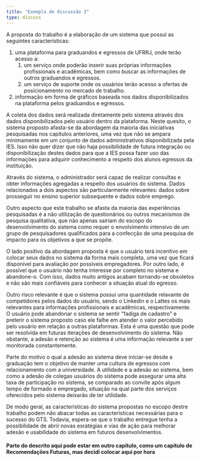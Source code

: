 ```yaml
---
title: "Exemplo de discussão 2"
type: discuss
---
```


A proposta do trabalho é a elaboração de um sistema que possui as seguintes características:
1. uma plataforma para graduandos e egressos de UFRRJ, onde terão acesso a:
	1. um serviço onde poderão inserir suas próprias informações profissionais e acadêmicas, bem como buscar as informações de outros graduandos e egressos.
	2. um serviço de suporte onde os usuários terão acesso a ofertas de posicionamento no mercado de trabalho.
2. informação em forma de gráficos baseada nos dados disponibilizados na plataforma pelos graduandos e egressos.

A coleta dos dados será realizada diretamente pelo sistema através dos dados disponibilizados pelo usuário dentro da plataforma. Neste quesito, o sistema proposto afasta-se da abordagem da maioria das iniciativas pesquisadas nos capítulos anteriores, uma vez que não se ampara minimamente em um conjunto de dados administrativos disponibilizada pela IES. Isso não quer dizer que não haja possibilidade de futura integração ou disponibilização destes dados para que a IES possa fazer uso das informações para adquirir conhecimento a respeito dos alunos egressos da instituição.

Através do sistema, o administrador será capaz de realizar consultas e obter informações agregadas a respeito dos usuários do sistema. Dados relacionados a dois aspectos são particularmente relevantes: dados sobre prosseguir no ensino superior subsequente e dados sobre emprego.

Outro aspecto que este trabalho se afasta da maioria das experiências pesquisadas é a não utilização de questionários ou outros mecanismos de pesquisa qualitativa, que não apenas sairiam do escopo do desenvolvimento do sistema como requer o envolvimento intensivo de um grupo de pesquisadores qualificados para a confecção de uma pesquisa de impacto para os objetivos a que se propõe.

O lado positivo da abordagem proposta é que o usuário terá incentivo em colocar seus dados no sistema da forma mais completa, uma vez que ficará disponível para avaliação por possíveis empregadores. Por outro lado, é possível que o usuário não tenha interesse por completo no sistema e abandone-o. Com isso, dados muito antigos acabam tornando-se obsoletos e não são mais confiáveis para conhecer a situação atual do egresso.

Outro risco relevante é que o sistema possui uma quantidade relavante de competidores pelos dados do usuário, sendo o Linkedin e o Lattes os mais relevantes para informações profissionais e acadêmicas, respectivamente. O usuário pode abandonar o sistema se sentir "fadiga de cadastro" e preterir o sistema proposto caso ele falhe em atender o valor percebido pelo usuário em relação a outras plataformas. Esta é uma questão que pode ser resolvida em futuras iterações de desenvolvimento do sistema. Não obstante, a adesão e retenção ao sistema é uma informação relevante a ser monitorada constantemente.

Parte do motivo o qual a adesão ao sistema deve iniciar-se desde a graduação tem o objetivo de manter uma cultura de egressos com relacionamento com a universidade. A utilidade e a adesão ao sistema, bem como a adesão de colegas usuários do sistema pode assegurar uma alta taxa de participação no sistema, se comparado ao convite após algum tempo de formado e empregado, situação na qual parte dos serviços oferecidos pelo sistema deixarão de ter utilidade.

De modo geral, as características do sistema propostas no escopo destre trabalho podem não abacar todas as características necessárias para o sucesso do GTS. Todavia, espera-se que o trabalho entregue tenha a possibilidade de abrir novas esratégias e vias de ação para melhorar adesão e usabilidade do sistema em futuros desenvolvimentos.

#### **Parte do descrito aqui pode estar em outro capítulo, como um capítulo de Recomendações Futuras, mas decidi colocar aqui por hora**
